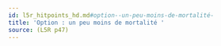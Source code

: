 ```yaml
---
id: l5r_hitpoints_hd.md#option--un-peu-moins-de-mortalité-
title: 'Option : un peu moins de mortalité '
source: (L5R p47)
---
```


